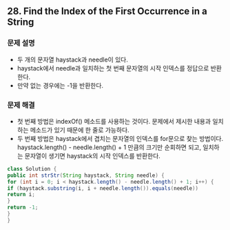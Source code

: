 ## 28. Find the Index of the First Occurrence in a String
### 문제 설명
- 두 개의 문자열 haystack과 needle이 있다.
- haystack에서 needle과 일치하는 첫 번째 문자열의 시작 인덱스를 정답으로 반환한다.
- 만약 없는 경우에는 -1을 반환한다.
### 문제 해결
- 첫 번째 방법은 indexOf() 메소드를 사용하는 것이다. 문제에서 제시한 내용과 일치하는 메소드가 있기 때문에 한 줄로 가능하다.
- 두 번째 방법은 haystack에서 겹치는 문자열의 인덱스를 for문으로 찾는 방법이다. haystack.length() - needle.length() + 1 만큼의 크기만 순회하면 되고, 일치하는 문자열이 생기면 haystack의 시작 인덱스를 반환한다.
​
```java
class Solution {
public int strStr(String haystack, String needle) {
for (int i = 0; i < haystack.length() - needle.length() + 1; i++) {
if (haystack.substring(i, i + needle.length()).equals(needle))
return i;
}
return -1;
}
}
```